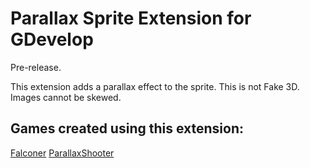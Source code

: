 # Parallax Sprite Extension for GDevelop
 
Pre-release.

This extension adds a parallax effect to the sprite.
This is not Fake 3D. Images cannot be skewed.

## Games created using this extension:
[Falconer](https://pandako.itch.io/falconer)
[ParallaxShooter](https://pandako.itch.io/parallaxshooter)
